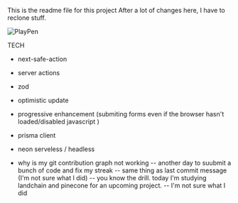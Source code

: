 This is the readme file for this project
After a lot of changes here, I have to reclone stuff.

![PlayPen](https://github.com/user-attachments/assets/0567f7ee-8110-49aa-bf88-c5fa93e722f5)

TECH
- next-safe-action
- server actions
- zod
- optimistic update
- progressive enhancement (submiting forms even if the browser hasn't loaded/disabled javascript )
- prisma client
- neon serveless / headless


- why is my git contribution graph not working
-- another day to suubmit a bunch of code and fix my streak
-- same thing as last commit message (I'm not sure what I did)
-- you know the drill. today I'm studying landchain and pinecone for an upcoming project.
-- I'm not sure what I did
